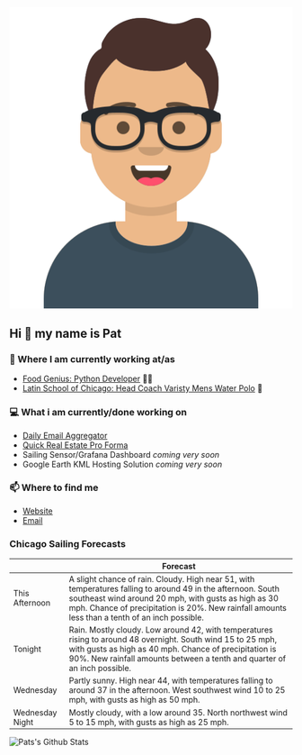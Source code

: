 [![Social banner for p-j-falconer](https://raw.githubusercontent.com/P-J-FALCONER/P-J-FALCONER/master/assets/avataaars.svg)](https://patfalconer.com/)
## Hi :wave: my name is Pat

### 💼 Where I am currently working at/as
- [Food Genius: Python Developer](https://getfoodgenius.com/) 🍔🐍
- [Latin School of Chicago: Head Coach Varisty Mens Water Polo](https://www.latinschool.org/) 🤽


### 💻 What i am currently/done working on
 - [Daily Email Aggregator](https://github.com/P-J-FALCONER/dott_daily_mail)
 - [Quick Real Estate Pro Forma](https://github.com/P-J-FALCONER/henry)
 - Sailing Sensor/Grafana Dashboard *coming very soon*
 - Google Earth KML Hosting Solution *coming very soon*

### 📫 Where to find me
 - [Website](https://patfalconer.com/)
 - [Email](mailto:patrick.j.falconer@gmail.com)


### Chicago Sailing Forecasts
|   | Forecast  |
|---|---|
| This Afternoon | A slight chance of rain. Cloudy. High near 51, with temperatures falling to around 49 in the afternoon. South southeast wind around 20 mph, with gusts as high as 30 mph. Chance of precipitation is 20%. New rainfall amounts less than a tenth of an inch possible. |
| Tonight | Rain. Mostly cloudy. Low around 42, with temperatures rising to around 48 overnight. South wind 15 to 25 mph, with gusts as high as 40 mph. Chance of precipitation is 90%. New rainfall amounts between a tenth and quarter of an inch possible. |
| Wednesday | Partly sunny. High near 44, with temperatures falling to around 37 in the afternoon. West southwest wind 10 to 25 mph, with gusts as high as 50 mph. |
| Wednesday Night | Mostly cloudy, with a low around 35. North northwest wind 5 to 15 mph, with gusts as high as 25 mph. |

![Pats's Github Stats](https://github-readme-stats.vercel.app/api?username=p-j-falconer&show_icons=true&theme=radical)
